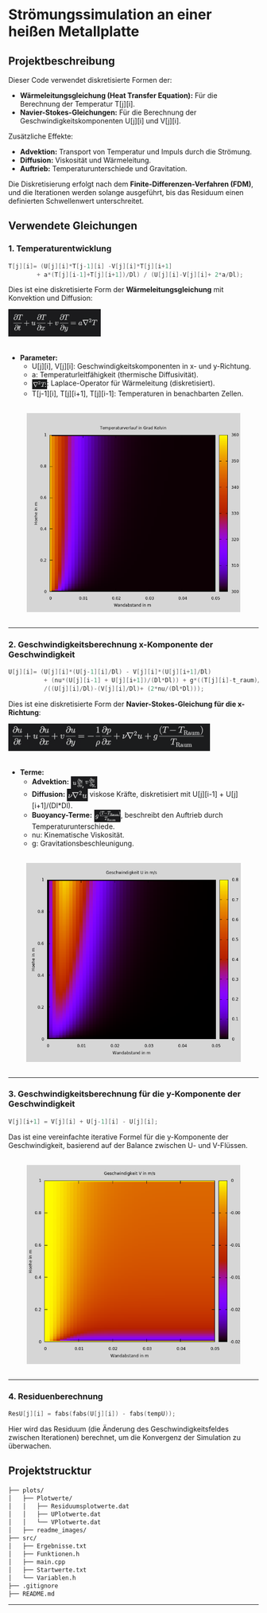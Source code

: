 
# **Strömungssimulation an einer heißen Metallplatte**

## **Projektbeschreibung**
Dieser Code verwendet diskretisierte Formen der:
- **Wärmeleitungsgleichung (Heat Transfer Equation):** Für die Berechnung der Temperatur T[j][i].
- **Navier-Stokes-Gleichungen:** Für die Berechnung der Geschwindigkeitskomponenten U[j][i] und V[j][i].

Zusätzliche Effekte:
- **Advektion:** Transport von Temperatur und Impuls durch die Strömung.
- **Diffusion:** Viskosität und Wärmeleitung.
- **Auftrieb:** Temperaturunterschiede und Gravitation.

Die Diskretisierung erfolgt nach dem **Finite-Differenzen-Verfahren (FDM)**, und die Iterationen werden solange ausgeführt, bis das Residuum einen definierten Schwellenwert unterschreitet.


## Verwendete Gleichungen
### 1. Temperaturentwicklung
```cpp
T[j][i]= (U[j][i]*T[j-1][i] -V[j][i]*T[j][i+1]
        + a*(T[j][i-1]+T[j][i+1])/Dl) / (U[j][i]-V[j][i]+ 2*a/Dl);
```
Dies ist eine diskretisierte Form der **Wärmeleitungsgleichung** mit Konvektion und Diffusion:

<img src="readme_images/t.png" alt="Description" height="55" />
<br>
<br>

- **Parameter:**
  - U[j][i], V[j][i]\: Geschwindigkeitskomponenten in x- und y-Richtung.
  - a: Temperaturleitfähigkeit (thermische Diffusivität).
  - <img src="readme_images/laplace.png" alt="Description" height="20" style="vertical-align: middle"/>: Laplace-Operator für Wärmeleitung (diskretisiert).
  - T[j-1][i], T[j][i+1], T[j][i-1]: Temperaturen in benachbarten Zellen.


<br>
<div style="text-align: center;">
    <img src="plots/T-Heatmap.png" alt="Description" height="400" style="vertical-align: middle;">
</div>
<br>

---



### 2. Geschwindigkeitsberechnung x-Komponente der Geschwindigkeit
```cpp
U[j][i]= (U[j][i]*(U[j-1][i]/Dl) - V[j][i]*(U[j][i+1]/Dl)
          + (nu*(U[j][i-1] + U[j][i+1])/(Dl*Dl)) + g*((T[j][i]-t_raum)/t_raum))
          /((U[j][i]/Dl)-(V[j][i]/Dl)+ (2*nu/(Dl*Dl)));
```
Dies ist eine diskretisierte Form der **Navier-Stokes-Gleichung für die x-Richtung**:

<img src="readme_images/v.png" alt="Description" height="55" />
<br>
<br>

- **Terme:**
  - **Advektion:** <img src="readme_images/advektion.png" alt="Description" height="25" style="vertical-align: middle" />
  - **Diffusion:** <img src="readme_images/diffusion.png" alt="Description" height="25" style="vertical-align: middle" /> viskose Kräfte, diskretisiert mit U[j][i-1] + U[j][i+1]/(Dl*Dl).
  - **Buoyancy-Terme:** <img src="readme_images/buoyancy.png" alt="Description" height="25" style="vertical-align: middle" />, beschreibt den Auftrieb durch Temperaturunterschiede.
  - nu: Kinematische Viskosität.
  - g: Gravitationsbeschleunigung.

<br>
<div style="text-align: center;">
    <img src="plots/U-Heatmap.png" alt="Description" height="400" style="vertical-align: middle;">
</div>
<br>

---

### 3. Geschwindigkeitsberechnung für  die y-Komponente der Geschwindigkeit
```cpp
V[j][i+1] = V[j][i] + U[j-1][i] - U[j][i];
```
Das ist eine vereinfachte iterative Formel für die y-Komponente der Geschwindigkeit, basierend auf der Balance zwischen U- und V-Flüssen.

<br>
<div style="text-align: center;">
    <img src="plots/V-Heatmap.png" alt="Description" height="400" style="vertical-align: middle;">
</div>
<br>

---

### 4. Residuenberechnung
```cpp
ResU[j][i] = fabs(fabs(U[j][i]) - fabs(tempU));
```
Hier wird das Residuum (die Änderung des Geschwindigkeitsfeldes zwischen Iterationen) berechnet, um die Konvergenz der Simulation zu überwachen.


## **Projektstrucktur**
```
├── plots/
│   ├── Plotwerte/
│   │   ├── Residuumsplotwerte.dat
│   │   ├── UPlotwerte.dat
│   │   └── VPlotwerte.dat
│   ├── readme_images/
├── src/
│   ├── Ergebnisse.txt
│   ├── Funktionen.h
│   ├── main.cpp
│   ├── Startwerte.txt
│   └── Variablen.h
├── .gitignore
├── README.md
```

---
